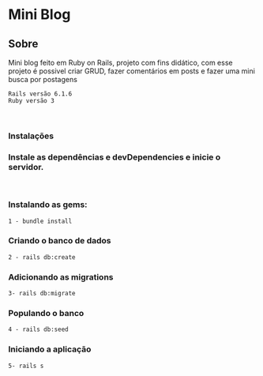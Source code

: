 # Mini Blog

## Sobre
Mini blog feito em Ruby on Rails, projeto com fins didático, com esse projeto é possivel criar GRUD, fazer comentários em posts e fazer uma mini busca por postagens

```
Rails versão 6.1.6
Ruby versão 3
```

<br>

### Instalações
### Instale as dependências e devDependencies e inicie o servidor.

<br>

### Instalando as gems:
```
1 - bundle install
```
### Criando o banco de dados
```
2 - rails db:create
```
### Adicionando as migrations
```
3- rails db:migrate
```
### Populando o banco
```
4 - rails db:seed
```
### Iniciando a aplicação
```
5- rails s
```


